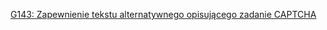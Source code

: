 [G143: Zapewnienie tekstu alternatywnego opisującego zadanie CAPTCHA](https://www.w3.org/WAI/WCAG22/Techniques/general/G143)